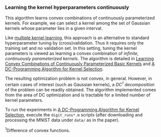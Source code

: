 ### Learning the kernel hyperparameters continuously

This algorithm learns convex combinations of continuously parameterized kernels. For example, we can select a kernel among the set of Gaussian kernels whose parameter lies in a given interval.

Like [multiple kernel learning](http://www.jmlr.org/papers/volume5/lanckriet04a/lanckriet04a.pdf), this approach is an alternative to standard hyperparameter tuning by (cross)validation. Thus it requires only the training set and no validation set. In this setting, tuning the kernel parameters is viewed as learning a convex combination of *infinite, continuously parameterized kernels*. The algorithm is detailed in [Learning Convex Combinations of Continuously Parameterized Basic Kernels](http://www0.cs.ucl.ac.uk/staff/M.Pontil/reading/colt05.pdf) and [A DC-Programming Algorithm for Kernel Selection](http://ttic.uchicago.edu/~argyriou/papers/dc-prog.pdf).

The resulting optimization problem is not convex, in general. However, in certain cases of interest (such as Gaussian kernels), a *DC<sup>1</sup> decomposition* of the problem can be readily obtained. The algorithm implemented comes from the area of DC optimization and is tractable for a limited number of kernel parameters.

To run the experiments in [A DC-Programming Algorithm for Kernel Selection](http://ttic.uchicago.edu/~argyriou/papers/dc-prog.pdf), execute the `digit_runs*.m` scripts (after downloading and processing the MNIST data under `data/` as in the paper).

<sup>1</sup>Difference of convex functions.
